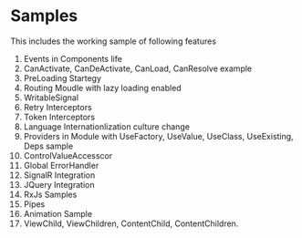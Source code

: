 # Samples

This includes the working sample of following features 

1. Events in Components life
2. CanActivate, CanDeActivate, CanLoad, CanResolve example
3. PreLoading Startegy
4. Routing Moudle with lazy loading enabled
5. WritableSignal<T>
6. Retry Interceptors
7. Token Interceptors
8. Language Internationlization culture change
9. Providers in Module with UseFactory, UseValue, UseClass, UseExisting, Deps sample
10. ControlValueAccesscor
11. Global ErrorHandler
12. SignalR Integration
13. JQuery Integration
14. RxJs Samples
15. Pipes
16. Animation Sample
17. ViewChild, ViewChildren, ContentChild, ContentChildren.
